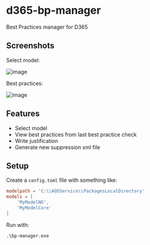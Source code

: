 # d365-bp-manager
Best Practices manager for D365

## Screenshots

Select model:

![image](https://github.com/palantus/d365-bp-manager/assets/819342/07d3b36f-8a21-497f-9b83-c0c7d13bf270)

Best practices:

![image](https://github.com/palantus/d365-bp-manager/assets/819342/a9a0831b-c984-4160-b87e-53940be77c48)

## Features

* Select model
* View best practices from last best practice check
* Write justification
* Generate new suppression xml file

## Setup

Create a `config.toml` file with something like:

```toml
modelpath = 'C:\\AOSService\\PackagesLocalDirectory'
models = [
	'MyModelNO', 
	'MyModelCore'
]
```

Run with:
```
.\bp-manager.exe
```

